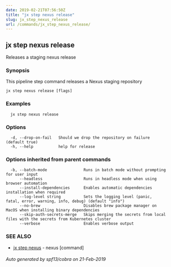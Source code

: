 ```yaml
---
date: 2019-02-21T07:56:50Z
title: "jx step nexus release"
slug: jx_step_nexus_release
url: /commands/jx_step_nexus_release/
---
```

## jx step nexus release

Releases a staging nexus release

### Synopsis

This pipeline step command releases a Nexus staging repository

```
jx step nexus release [flags]
```

### Examples

```
  jx step nexus release
```

### Options

```
  -d, --drop-on-fail   Should we drop the repository on failure (default true)
  -h, --help           help for release
```

### Options inherited from parent commands

```
  -b, --batch-mode                Runs in batch mode without prompting for user input
      --headless                  Runs in headless mode when using browser automation
      --install-dependencies      Enables automatic dependencies installation when required
      --log-level string          Sets the logging level (panic, fatal, error, warning, info, debug) (default "info")
      --no-brew                   Disables brew package manager on MacOS when installing binary dependencies
      --skip-auth-secrets-merge   Skips merging the secrets from local files with the secrets from Kubernetes cluster
      --verbose                   Enables verbose output
```

### SEE ALSO

* [jx step nexus](/commands/jx_step_nexus/)	 - nexus [command]

###### Auto generated by spf13/cobra on 21-Feb-2019
